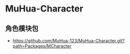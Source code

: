 # MuHua-Character

## 角色模块包
 * https://github.com/MuHua-123/MuHua-Character.git?path=Packages/MCharacter
